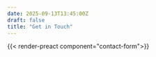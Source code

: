 ```yaml
---
date: 2025-09-13T13:45:00Z
draft: false
title: "Get in Touch"
---
```


{{< render-preact component="contact-form">}}
